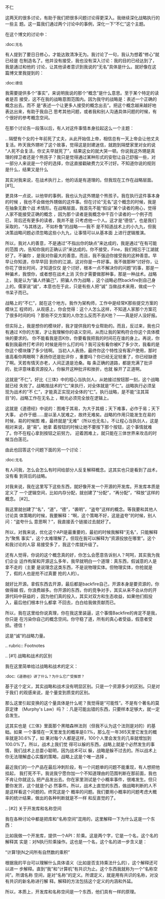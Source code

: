     
不仁

这两天的很多讨论，有助于我们把很多问题讨论得更深入。我继续深化战略执行的一些主
题。这一篇我们通过两个讨论中的事例，深化一下“不仁”这个主题。

在这个博文的讨论中：

  :doc:`无名`
  
有人提到了要日日修心，才能达致清净无为。我讨论了一句，我认为想着“修心”就已经是
在制造名了。他并没有接受，我也没有深入讨论：我的目的已经达到了，我是通过和他的
讨论，让其他读者意识到我说的“无名”具体是什么。就好像在这篇博文里我提到的：

  :doc:`德信`

我需要提供多个“事实”，来说明我说的那个“概念”是什么意思。至于某个特定的读者是否
接受，这不在我的战略意图范围内。因为我守的战略是：表述一个正确的概念出去。而不
是“表述一个让更多人接受的概念出去”。把这个概念越来越好地表达出来，有助于我自己
思考其他问题，或者我和别人沟通具体问题的时候，有个很好的参考概念空间。

在那个讨论告一段落以后，有人对这件事情本身拉起这么一个主题：

..
  隔壁有个女的十年前死了丈夫，从此开始信上帝，相信总有一天上帝会让他丈夫
  复活。昨天我外甥听了这个故事，觉得这是封建迷信，就跑到隔壁家里对女的说
  “人死不会复活，你丈夫早就死了”，结果这女的就大哭一顿。你说我这外甥是真
  理的捍卫者还是个熊孩子？我只是觉得通过某种形式的安慰让自己舒服一些，对
  一部分人来说是一个好的选择，你这直接戳破费力又不讨好。不知道你说的规则
  是什么，结果又是什么

其实对我来说，在战术执行上，他的话是有道理的。但我现在工作在战略层面。 [#1]_

更具体一点说，以他举的事例，我也认为这外甥是个熊孩子。我在执行这件事本身的时候
，我也不会做他外甥做的这件事。但在讨论“无名”这个概念的时候，我是在抽象无数个战
术情形。在战略层面，我首先不能“假设”某个读者的用心，觉得人家不能接受正确的概念
，因为那个读者是我概念中千百个读者的一个例子而已，背后还有更多的读者，我并不是
只考虑他一个人。这才是“德信”。也是我们采取的，“与其练达，不如朴鲁”的战略——我不
是不知道战术上的小九九，但我决策战略问题必须忽略这些小九九，让事情可以从基本面
上进行逻辑推演。

所以，我对人的善意，不是通过“不指出你的缺点”来达成的，我是通过“在有可能的范围
内，告知你我的正确认识”来达成的。你不接受，Fine，我们相忘于江湖就好了。不骗你
，是我对你最大的善意。而且，我不强迫你接受我的这种善意。早早让你知道，你早早回
到你的江湖，这对你是一件好事。我不做那种“讨好你，让你花了很长时间，才知道仅仅
是个讨好，根本一点不解决你的问题”的事，那是一种骗术，我恨你，或者想在战术上消
灭你才需要做那种事，那是一种战术。战略上，我是认为“骗人终骗己”，把骗人作为战略
，这个战略必然backfire到自己身上的。儒家说“诚”，本意也在于此，只是有些人把“诚”
当做战术来用，做成一个书呆子而已。

战略上的“不仁”，就在这个地方。我作为架构师，工作中是经常K那些提交方案的模块工
程师的，从观感上，你会觉得：这个人怎么这样，不知道人家那个方案花了很多时间的吗
？那些不交方案的人你怎么反而不去K他？——真是好人没好报。

但实际上，我是想你的模块好，我才提供我的专业帮助的。而且，反过来，我也只有通过
K你的方案，才让我理解你的语义空间，从而让我的架构符合你这个具体模块的要求的。
你不能看我是否K你，你要看我把我的时间花在谁的身上。再说，你看到我最终打考评的
时候是用什么打的吗？我可没有看你被K了多少次，我看的是你这个模块赚了多少钱啊。
当初人人表扬，最终你这个特性没有客户使用，那时谁高看你两眼啊？表扬你还是批评你
，重要吗？你已经无足轻重了，你已经缺德了啊。天若有情天亦老，人间正道是沧桑。每
条正确的道路，都是充满了批评的，批评意味着资源投入，你躲开这种批评和挫折，也就
躲开了正道啊。

这就是“不仁”。好比《三体》中的程心当执剑人，从她接过按钮那一刻，这个战略就已经
失败了。战略按战术的“仁”来执行，对全体就是“不仁”。战略执行必须呈现为战术的“不
仁”，才能真正实现对全体的“仁”。执行战略，是不能“注其耳目”的，战略工作在无名上
，眼光必须完全放在逻辑上。

这就是《道德经》中说的：图难于其易，为大于其细；天下难事，必作于易；天下大事，
必作于细……是以圣人犹难之，故终无难矣。战略的作用只能发生在易的时候，易的时候图
难，最终就是“无难”（所以也无名）。不让程心当执剑人，这是相对来说，是“易”。她拿
着按钮的时候让她不要按下那个按钮，这个事情就难了。你不在程心拿到按钮之前努力，
迎着困难上，就只能在三体世界来攻击的时候当白莲花。
  
由此也回答这个问题下面的另一个讨论：

  :doc:`无名`
  
有人问我，怎么会怎么有时间给部分人反复解释概念。这其实也只是看到了战术，没有看
到背后的战略。

对我来说，我在这里写下这些东西，就好像开发一个开源的开发库。开发库本质是定义了
一个逻辑空间，比如内存分配，就创建了“分配”，“再分配”，“释放”这样的概念。 [#2]_

我这里就创建了“名”，“道”，“德”，“袭明”，“盗夸”这样的概念。等我要和其他人讨论具
体策略的时候，我要解释：“啊，这个策略不好，这是盗夸”的时候，别人问：“盗夸什么
意思啊？”，我直接丢个链接过去就好了。

所以，对我来说，优化这个API是最重要的，最初的时候我解释“无名”，只能解释为“聚焦
事实”，这个太难理解了。但现在我可以解释为“资源投放在哪里”。这个和我讨论的人容
易接受多了，我这个库就升级了。

还有人觉得，你说的这个概念真的好，你怎么会愿意告诉别人？呵呵，其实我为我们企业
运作构架和开源这么多年，我早就明白一个道理：真东西，假诚意的人是拿不走的（主要
是说理念这类东西，不是说物理实体。但物理实体，你抢就是了，假的人也是抢不过真要
抢的人的）。

就好比开源。拿假东西去开源，最后都是backfire自己，开源本身是要资源的，你做得越
假，你浪费越多。你开源的东西，你的竞争对手，其实从来不会从你的开源代码中获益的
，因为他们真的投入，其实对双方和生态收益，如果他们假投入，最后他们根本什么都拿
不回去，白白给我做贡献而已。

所以，我在这里给你说真理，你在我这里装逼，这个事情Backfire的肯定不是我，你只是
在污染你自己的概念空间。你守稳了道，所有的真心者受益，假意者受损。德信！

这是“诚”的战略力量。
  
.. rubric:: Footnotes

.. [#1] 战略和战术的区别

我在这里简单给过战略和战术的定义：

  :doc:`《道德经》讲了什么？为什么它广受推崇？`

基于这个定义，其实战略和战术没有明显区别。只是一个资源多少的区别。只是对于我们
的观感来说，是个量变到质变的区别。

那么这里引起变换的这个量具体是什么呢？我觉得是“可能性”。不是有个著名的莫菲定律
（Murphy's Law）吗？：凡是可能出错的东西，只要样本足够大，就一定会发生。

这其实也是《三体》里面那个黑暗森林法则（但我不认为这个法则是对的）的基础。如果
一个事情在一天里发生的概率是0.1%，那么在一年365天里它发生的概率就是30.6%了，如
果对每个人都是这样，100个人里会发生的几率就增加到100.0%了。所以，战术上我们觉
得可以躲的东西，战略上就是个必然发生的事情，我们战术上总耍小聪明，因为战术可以
躲，战略是躲不过去的。所以战术上你无法理解虚心实腹的策略，战略上这是个唯一选择
。

最近我们的一个产品在最后冲刺阶段，有一个问题单的问题不能重现，有人想把他挂起，
我打死不干。我说我宁愿你加一个不知道理由的范围判断在那前面，我也不肯让你就这么
把产品发出去。你在家里测试是个小概率事件，很难发生。但只要你发货，这个就是个必
然事件。所以，战术上直觉的东西，做战略判断的人不是这样看这个问题的。终究这是个
概率的问题。我们要用小概率的问题考虑大概率的统计结果，做出的各种判断就是不一样
和反直觉的了。
  
.. [#2] 关于开发库和名称空间

我在各种讨论中都是把库和“名称空间”混用的，这里解释一下为什么这是一个东西：

比如我做一个开发库，提供一个API：阶乘。这是两个字，它是一个名，这个名的解释其
实是：对N执行阶乘操作。这也是一个名，这个名的进一步含义是：

“计算1到N之间所有自然数的乘积”

根据我的平台可以理解什么具体语义（比如是否支持乘法什么的），这个解释还可以进一
步解释。直到“我”和“计算机”有共识为止。这个东西我就称为一个“名称空间”。所谓名称
空间，是对“名称”的定义。所谓定义，就是用有共识的名称，对没有共识的新名称进行解
释。解释的方法包括这个定义的内涵和外延。

所以，本质上，开发库和名称空间是一个东西，他们具有一样的原理。

